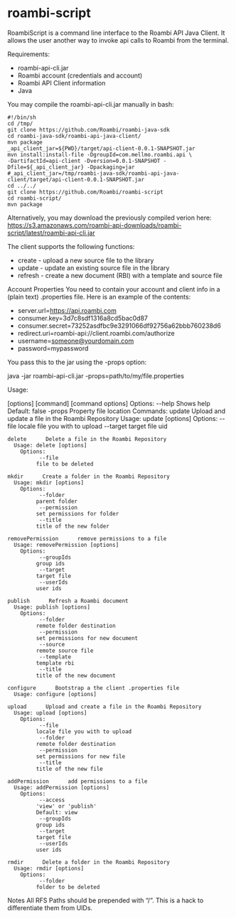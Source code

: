 roambi-script
=============

RoambiScript is a command line interface to the Roambi API Java Client.  It allows the user another way to invoke api calls to Roambi from the terminal.

Requirements:
* roambi-api-cli.jar
* Roambi account (credentials and account)
* Roambi API Client information
* Java

You may compile the roambi-api-cli.jar manually in bash:

    #!/bin/sh
    cd /tmp/
    git clone https://github.com/Roambi/roambi-java-sdk
    cd roambi-java-sdk/roambi-api-java-client/
    mvn package
    _api_client_jar=${PWD}/target/api-client-0.0.1-SNAPSHOT.jar
    mvn install:install-file -DgroupId=com.mellmo.roambi.api \
    -DartifactId=api-client -Dversion=0.0.1-SNAPSHOT -Dfile=${_api_client_jar} -Dpackaging=jar
    #_api_client_jar=/tmp/roambi-java-sdk/roambi-api-java-client/target/api-client-0.0.1-SNAPSHOT.jar
    cd ../../
    git clone https://github.com/Roambi/roambi-script
    cd roambi-script/
    mvn package


Alternatively, you may download the previously compiled verion here:
https://s3.amazonaws.com/roambi-api-downloads/roambi-script/latest/roambi-api-cli.jar

The client supports the following functions:

* create - upload a new source file to the library
* update - update an existing source file in the library
* refresh - create a new document (RBI) with a template and source file


Account Properties
You need to contain your account and client info in a (plain text) .properties file.  Here is an example of the contents:

* server.url=https://api.roambi.com
* consumer.key=3d7c8sdf1316a8cd5bac0d87
* consumer.secret=73252asdfbc9e3291066df92756a62bbb760238d6
* redirect.uri=roambi-api://client.roambi.com/authorize
* username=someone@yourdomain.com
* password=mypassword

You pass this to the jar using the -props option:

java -jar roambi-api-cli.jar -props=path/to/my/file.properties

Usage: <main class> [options] [command] [command options]
  Options:
        --help
       Shows help
       Default: false
    -props
       Property file location
  Commands:
    update      Upload and update a file in the Roambi Repository
      Usage: update [options]
        Options:
              --file
             locale file you with to upload
              --target
             target file uid

    delete      Delete a file in the Roambi Repository
      Usage: delete [options]
        Options:
              --file
             file to be deleted

    mkdir      Create a folder in the Roambi Repository
      Usage: mkdir [options]
        Options:
              --folder
             parent folder
              --permission
             set permissions for folder
              --title
             title of the new folder

    removePermission      remove permissions to a file
      Usage: removePermission [options]
        Options:
              --groupIds
             group ids
              --target
             target file
              --userIds
             user ids

    publish      Refresh a Roambi document
      Usage: publish [options]
        Options:
              --folder
             remote folder destination
              --permission
             set permissions for new document
              --source
             remote source file
              --template
             template rbi
              --title
             title of the new document

    configure      Bootstrap a the client .properties file
      Usage: configure [options]

    upload      Upload and create a file in the Roambi Repository
      Usage: upload [options]
        Options:
              --file
             locale file you with to upload
              --folder
             remote folder destination
              --permission
             set permissions for new file
              --title
             title of the new file

    addPermission      add permissions to a file
      Usage: addPermission [options]
        Options:
              --access
             'view' or 'publish'
             Default: view
              --groupIds
             group ids
              --target
             target file
              --userIds
             user ids

    rmdir      Delete a folder in the Roambi Repository
      Usage: rmdir [options]
        Options:
              --folder
             folder to be deleted


Notes
All RFS Paths should be prepended with “/”.  This is a hack to differentiate them from UIDs.





